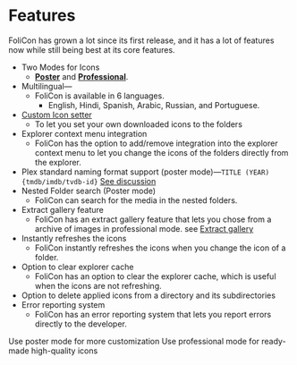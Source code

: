 # Features

FoliCon has grown a lot since its first release, and it has a lot of features now while still being best at its core features.

* Two Modes for Icons 
  * **[Poster](Poster-Mode.md)** and **[Professional](Professional-Mode.md)**.
* Multilingual— 
  * FoliCon is available in 6 languages.
    * English, Hindi, Spanish, Arabic, Russian, and Portuguese.
* [Custom Icon setter](Custom-Icon-Setter.md)
  * To let you set your own downloaded icons to the folders
* Explorer context menu integration
  * FoliCon has the option to add/remove integration into the explorer context menu to let you change the icons of the folders directly from the explorer.
* Plex standard naming format support (poster mode)—`TITLE (YEAR) {tmdb/imdb/tvdb-id}` [See discussion](https://github.com/DineshSolanki/FoliCon/issues/185)
* Nested Folder search (Poster mode)
  * FoliCon can search for the media in the nested folders.
* Extract gallery feature
  * FoliCon has an extract gallery feature that lets you chose from a archive of images in professional mode. see [Extract gallery](Extract-gallery.md)
* Instantly refreshes the icons
  * FoliCon instantly refreshes the icons when you change the icon of a folder.
* Option to clear explorer cache
  * FoliCon has an option to clear the explorer cache, which is useful when the icons are not refreshing.
* Option to delete applied icons from a directory and its subdirectories
* Error reporting system
  * FoliCon has an error reporting system that lets you report errors directly to the developer.

<tip> Use poster mode for more customization</tip>
<tip> Use professional mode for ready-made high-quality icons</tip>